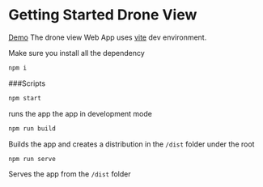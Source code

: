 # Getting Started Drone View

[Demo]()
The drone view Web App uses [vite](https://vitejs.dev/) dev environment.

Make sure you install all the dependency
```bash
npm i
```


###Scripts

```bash
npm start
```
runs the app the app in development mode


```bash
npm run build
```
Builds the app and creates a distribution in the `/dist` folder under the root


```bash
npm run serve
```
Serves the app from the `/dist` folder
